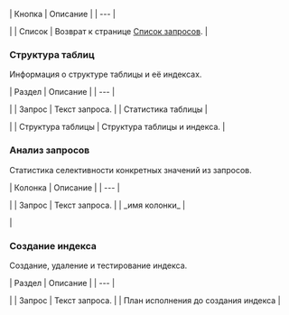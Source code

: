 | Кнопка | Описание |
| --- |

|
| Список | Возврат к странице [Список запросов](/user_help/settings/perfmon/perfmon_sql_list.php). |

### Структура таблиц

Информация о структуре таблицы и её индексах.

| Раздел | Описание |
| --- |

|
| Запрос | Текст запроса. |
| Статистика таблицы |

|
| Структура таблицы | Структура таблицы и индекса. |

### Анализ запросов

Статистика селективности конкретных значений из запросов.

| Колонка | Описание |
| --- |

|
| Запрос | Текст запроса. |
| \_имя колонки\_ |

|

### Создание индекса

Создание, удаление и тестирование индекса.

| Раздел | Описание |
| --- |

|
| Запрос | Текст запроса. |
| План исполнения до создания индекса |